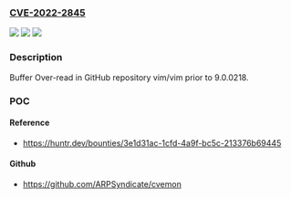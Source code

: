 ### [CVE-2022-2845](https://cve.mitre.org/cgi-bin/cvename.cgi?name=CVE-2022-2845)
![](https://img.shields.io/static/v1?label=Product&message=vim%2Fvim&color=blue)
![](https://img.shields.io/static/v1?label=Version&message=n%2Fa&color=blue)
![](https://img.shields.io/static/v1?label=Vulnerability&message=CWE-126%20Buffer%20Over-read&color=brighgreen)

### Description

Buffer Over-read in GitHub repository vim/vim prior to 9.0.0218.

### POC

#### Reference
- https://huntr.dev/bounties/3e1d31ac-1cfd-4a9f-bc5c-213376b69445

#### Github
- https://github.com/ARPSyndicate/cvemon

